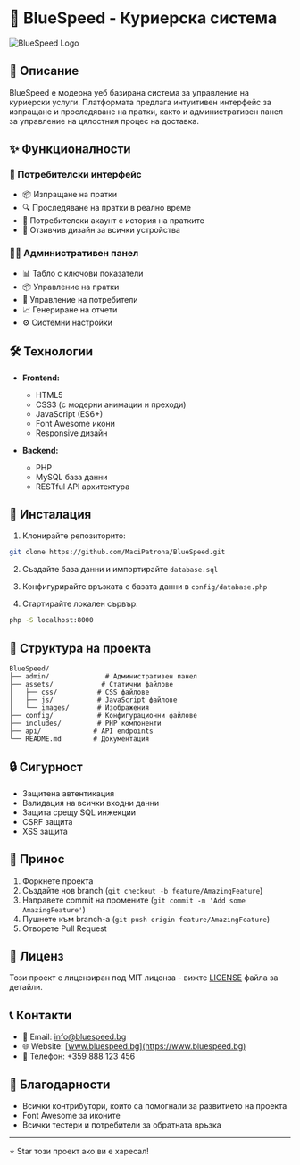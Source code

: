 # 🚀 BlueSpeed - Куриерска система

![BlueSpeed Logo](images/logo.png)

## 📝 Описание

BlueSpeed е модерна уеб базирана система за управление на куриерски услуги. Платформата предлага интуитивен интерфейс за изпращане и проследяване на пратки, както и административен панел за управление на цялостния процес на доставка.

## ✨ Функционалности

### 👤 Потребителски интерфейс
- 📦 Изпращане на пратки
- 🔍 Проследяване на пратки в реално време
- 👤 Потребителски акаунт с история на пратките
- 📱 Отзивчив дизайн за всички устройства

### 👨‍💼 Административен панел
- 📊 Табло с ключови показатели
- 📦 Управление на пратки
- 👥 Управление на потребители
- 📈 Генериране на отчети
- ⚙️ Системни настройки

## 🛠️ Технологии

- **Frontend:**
  - HTML5
  - CSS3 (с модерни анимации и преходи)
  - JavaScript (ES6+)
  - Font Awesome икони
  - Responsive дизайн

- **Backend:**
  - PHP
  - MySQL база данни
  - RESTful API архитектура

## 🚀 Инсталация

1. Клонирайте репозиторито:
```bash
git clone https://github.com/MaciPatrona/BlueSpeed.git
```

2. Създайте база данни и импортирайте `database.sql`

3. Конфигурирайте връзката с базата данни в `config/database.php`

4. Стартирайте локален сървър:
```bash
php -S localhost:8000
```

## 📁 Структура на проекта

```
BlueSpeed/
├── admin/              # Административен панел
├── assets/            # Статични файлове
│   ├── css/          # CSS файлове
│   ├── js/           # JavaScript файлове
│   └── images/       # Изображения
├── config/           # Конфигурационни файлове
├── includes/         # PHP компоненти
├── api/             # API endpoints
└── README.md        # Документация
```

## 🔒 Сигурност

- Защитена автентикация
- Валидация на всички входни данни
- Защита срещу SQL инжекции
- CSRF защита
- XSS защита

## 🤝 Принос

1. Форкнете проекта
2. Създайте нов branch (`git checkout -b feature/AmazingFeature`)
3. Направете commit на промените (`git commit -m 'Add some AmazingFeature'`)
4. Пушнете към branch-а (`git push origin feature/AmazingFeature`)
5. Отворете Pull Request

## 📝 Лиценз

Този проект е лицензиран под MIT лиценза - вижте [LICENSE](LICENSE) файла за детайли.

## 📞 Контакти

- 📧 Email: info@bluespeed.bg
- 🌐 Website: [www.bluespeed.bg](https://www.bluespeed.bg)
- 📱 Телефон: +359 888 123 456

## 🙏 Благодарности

- Всички контрибутори, които са помогнали за развитието на проекта
- Font Awesome за иконите
- Всички тестери и потребители за обратната връзка

---

⭐ Star този проект ако ви е харесал! 